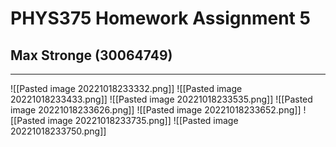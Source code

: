 # PHYS375 Homework Assignment 5
## Max Stronge (30064749)
***

![[Pasted image 20221018233332.png]]
![[Pasted image 20221018233433.png]]
![[Pasted image 20221018233535.png]]
![[Pasted image 20221018233626.png]]
![[Pasted image 20221018233652.png]]
![[Pasted image 20221018233735.png]]
![[Pasted image 20221018233750.png]]